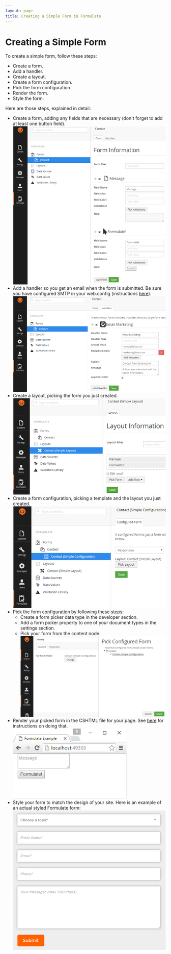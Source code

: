 ```yaml
---
layout: page
title: Creating a Simple Form in Formulate
---
```


# Creating a Simple Form
To create a simple form, follow these steps:

* Create a form.
* Add a handler.
* Create a layout.
* Create a form configuration.
* Pick the form configuration.
* Render the form.
* Style the form.

Here are those steps, explained in detail:

* Create a form, adding any fields that are necessary (don't forget to add at least one button field).  
![Create Formulate Form](/images/simple-form/form.png)
* Add a handler so you get an email when the form is submitted. Be sure you have configured SMTP in your web.config (instructions [here](/smtp-configuration)).  
![Add Formulate Handler](/images/simple-form/handlers.png)
* Create a layout, picking the form you just created.  
![Create Formulate Layout](/images/simple-form/layout.png)
* Create a form configuration, picking a template and the layout you just created.  
![Create Formulate Form Configuration](/images/simple-form/config.png)
* Pick the form configuration by following these steps:
  * Create a form picker data type in the developer section.
  * Add a form picker property to one of your document types in the settings section.
  * Pick your form from the content node.  
![Pick Formulate Form](/images/simple-form/picker.png)
* Render your picked form in the CSHTML file for your page. See [here](/render-form) for instructions on doing that.  
![Rendered Formulate Form](/images/simple-form/done.png)
* Style your form to match the design of your site. Here is an example of an actual styled Formulate form:  
![Styled FOrmulate Form](/images/simple-form/styled.png)